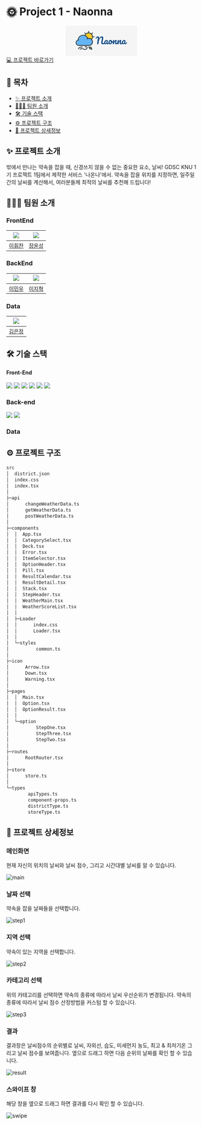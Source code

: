 # 🌞 Project 1 - Naonna

<div style="display:flex;justify-content:center;"><img alt="나온나 로고"src="public/image/logo/NaonnaMain.png"/></div>
<a href="https://naonna.netlify.app">💻 프로젝트 바로가기</a>

## 📑 목차

- [✨ 프로젝트 소개](#-프로젝트-소개)
- [🧑‍🤝‍🧑 팀원 소개](#-팀원-소개)
- [🛠️ 기술 스택](#%EF%B8%8F-%EA%B8%B0%EC%88%A0-%EC%8A%A4%ED%83%9D)
- [⚙ 프로젝트 구조](#-프로젝트-구조)
- [📝 프로젝트 상세정보](#-프로젝트-상세정보)
## ✨ 프로젝트 소개

밖에서 만나는 약속을 잡을 때, 신경쓰지 않을 수 없는 중요한 요소, 날씨! GDSC KNU 1기 프로젝트 1팀에서 제작한 서비스 '나온나'에서. 약속을 잡을 위치를 지정하면, 일주일간의 날씨를 계산해서, 여러분들께 최적의 날씨를 추천해 드립니다!

## 🧑‍🤝‍🧑 팀원 소개

### FrontEnd

| [<img src="https://github.com/kasterra.png" width="100px">](https://github.com/kasterra) | [<img src="https://github.com/JangYunSeong.png" width="100px">](https://github.com/JangYunSeong) |
| :--------------------------------------------------------------------------------------: | :----------------------------------------------------------------------------------------------: |
|                          [이휘찬](https://github.com/kasterra)                           |                            [장윤성](https://github.com/JangYunSeong)                             |

### BackEnd

| [<img src="https://github.com/lmw7414.png" width="100px">](https://github.com/lmw7414) | [<img src="https://github.com/olzlgur.png" width="100px">](https://github.com/olzlgur) |
| :------------------------------------------------------------------------------------: | :------------------------------------------------------------------------------------: |
|                          [이민우](https://github.com/lmw7414)                          |                          [이지혁](https://github.com/olzlgur)                          |

### Data

| [<img src="https://github.com/ezzkimm.png" width="100px">](https://github.com/ezzkimm) |
| :------------------------------------------------------------------------------------: |
|                          [김은정](https://github.com/ezzkimm)                          |

## 🛠️ 기술 스택

#### Front-End

<img src="https://img.shields.io/badge/TypeScript-3178C6?style=for-the-badge&logo=TypeScript&logoColor=white">
<img src="https://img.shields.io/badge/React 18-61DAFB?style=for-the-badge&logo=React&logoColor=white">
<img src="https://img.shields.io/badge/Create React App-09D3AC?style=for-the-badge&logo=Create%20React%20App&logoColor=white">

<img src="https://img.shields.io/badge/Styled component-DB7093?style=for-the-badge&logo=Styled%20Components&logoColor=white">

<img src="https://img.shields.io/badge/React Query-FF4154?style=for-the-badge&logo=React%20Query&logoColor=white">
<img src="https://img.shields.io/badge/Zustand-433E38?style=for-the-badge&logoColor=white">

### Back-end

<img src="https://img.shields.io/badge/Java8-007396?style=for-the-badge&logo=Java&logoColor=white">
<img src="https://img.shields.io/badge/Spring-6DB33F?style=for-the-badge&logo=Spring&logoColor=white">

### Data

## ⚙ 프로젝트 구조

```
src
│  district.json
│  index.css
│  index.tsx
│  
├─api
│      changeWeatherData.ts
│      getWeatherData.ts
│      postWeatherData.ts
│      
├─components
│  │  App.tsx
│  │  CategorySelect.tsx
│  │  Deck.tsx
│  │  Error.tsx
│  │  ItemSelector.tsx
│  │  OptionHeader.tsx
│  │  Pill.tsx
│  │  ResultCalendar.tsx
│  │  ResultDetail.tsx
│  │  Stack.tsx
│  │  StepHeader.tsx
│  │  WeatherMain.tsx
│  │  WeatherScoreList.tsx
│  │  
│  ├─Loader
│  │      index.css
│  │      Loader.tsx
│  │      
│  └─styles
│          common.ts
│          
├─icon
│      Arrow.tsx
│      Down.tsx
│      Warning.tsx
│      
├─pages
│  │  Main.tsx
│  │  Option.tsx
│  │  OptionResult.tsx
│  │  
│  └─option
│          StepOne.tsx
│          StepThree.tsx
│          StepTwo.tsx
│          
├─routes
│      RootRouter.tsx
│      
├─store
│      store.ts
│      
└─types
        apiTypes.ts
        component-props.ts
        districtType.ts
        storeType.ts
```
## 📝 프로젝트 상세정보

### 메인화면

현재 자신의 위치의 날씨와 날씨 점수, 그리고 시간대별 날씨를 알 수 있습니다.

![main](https://user-images.githubusercontent.com/46878756/170858774-5f3b7d7f-2a00-4ef7-bbbe-9fdd80b0aa77.png)

### 날짜 선택

약속을 잡을 날짜들을 선택합니다.

![step1](https://user-images.githubusercontent.com/46878756/170858715-ae6ab953-25cd-47bc-a644-c7f70477c3ff.png)

### 지역 선택

약속이 있는 지역을 선택합니다.

![step2](https://user-images.githubusercontent.com/46878756/170858711-1183e7e5-7d91-46e4-8503-d592a4e9b30d.png)

### 카테고리 선택

위의 카테고리를 선택하면 약속의 종류에 따라서 날씨 우선순위가 변경됩니다. 약속의 종류에 따라서 날씨 점수 산정방법을 커스텀 할 수 있습니다.

![step3](https://user-images.githubusercontent.com/46878756/170858718-5f0e9fd5-9b2d-4f7e-bd67-8853f13e969e.png)

### 결과

결과창은 날씨점수의 순위별로 날씨, 자외선, 습도, 미세먼지 농도, 최고 & 최저기온 그리고 날씨 점수를 보여줍니다. 옆으로 드래그 하면 다음 순위의 날짜를 확인 할 수 있습니다.  

![result](https://user-images.githubusercontent.com/46878756/170858720-81c81779-1301-4b05-8ad0-b3d35eec893c.png)

### 스와이프 창

해당 창을 옆으로 드래그 하면 결과를 다시 확인 할 수 있습니다.

![swipe](https://user-images.githubusercontent.com/46878756/170858721-f550afa9-5a67-4cc2-80d7-2c254e6cbe48.png)



